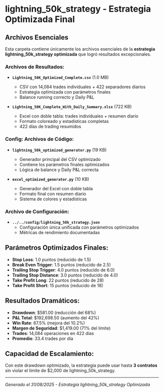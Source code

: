 # lightning_50k_strategy - Estrategia Optimizada Final
## Archivos Esenciales

Esta carpeta contiene únicamente los archivos esenciales de la **estrategia lightning_50k_strategy optimizada** que logró resultados excepcionales.

### Archivos de Resultados:
- **`Lightning_50K_Optimized_Complete.csv`** (1.0 MB)
  - CSV con 14,084 trades individuales + 422 separadores diarios
  - Estrategia optimizada con parámetros finales
  - Balance running correcto y Daily P&L

- **`Lightning_50K_Complete_With_Daily_Summary.xlsx`** (722 KB)
  - Excel con doble tabla: trades individuales + resumen diario
  - Formato coloreado y estadísticas completas
  - 422 días de trading resumidos

### Config: Archivos de Código:
- **`lightning_50k_optimized_generator.py`** (19 KB)
  - Generador principal del CSV optimizado
  - Contiene los parámetros finales optimizados
  - Lógica de balance y Daily P&L correcta

- **`excel_optimized_generator.py`** (10 KB)
  - Generador del Excel con doble tabla
  - Formato final con resumen diario
  - Sistema de colores y estadísticas

### Archivo de Configuración:
- **`../../config/lightning_50k_strategy.json`** 
  - Configuración única unificada con parámetros optimizados
  - Métricas de rendimiento documentadas

## Parámetros Optimizados Finales:
- **Stop Loss**: 1.0 puntos (reducido de 1.5)
- **Break Even Trigger**: 1.5 puntos (reducido de 2.5)  
- **Trailing Stop Trigger**: 4.0 puntos (reducido de 6.0)
- **Trailing Stop Distance**: 3.0 puntos (reducido de 4.0)
- **Take Profit Long**: 22 puntos (reducido de 28)
- **Take Profit Short**: 15 puntos (reducido de 18)

## Resultados Dramáticos:
- **Drawdown**: $581.00 (reducción del 68%)
- **P&L Total**: $192,698.50 (aumento del 42%)
- **Win Rate**: 67.5% (mejora del 10.2%)
- **Margen de Seguridad**: $1,419.00 (71% del límite)
- **Trades**: 14,084 operaciones en 422 días
- **Promedio**: 33.4 trades por día

## Capacidad de Escalamiento:
Con este drawdown optimizado, la estrategia puede usar hasta **3 contratos** sin violar el límite de $2,000 de lightning_50k_strategy.

---
*Generado el 31/08/2025 - Estrategia lightning_50k_strategy Optimizada*
